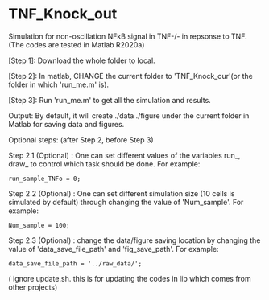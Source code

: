 # TNF_Knock_out
Simulation for non-oscillation NFkB signal in TNF-/- in repsonse to TNF.
(The codes are tested in Matlab R2020a)

[Step 1]: Download the whole folder to local.

[Step 2]: In matlab, CHANGE the current folder to 'TNF_Knock_our'(or the folder in which 'run_me.m' is). 

[Step 3]: Run 'run_me.m' to get all the simulation and results.

Output:
By default, it will create ./data ./figure under the current folder in Matlab for saving data and figures.


Optional steps: (after Step 2, before Step 3)

Step 2.1 (Optional) : One can set different values of the variables run_, draw_ to control which task should be done. For example:

    run_sample_TNFo = 0;

Step 2.2 (Optional) : One can set different simulation size (10 cells is simulated by default) through changing the value of 'Num_sample'. For example:

    Num_sample = 100;

Step 2.3 (Optional) : change the data/figure saving location by changing the value of 'data_save_file_path' and 'fig_save_path'. For example:

    data_save_file_path = '../raw_data/';
    
( ignore update.sh. this is for updating the codes in lib which comes from other projects)
